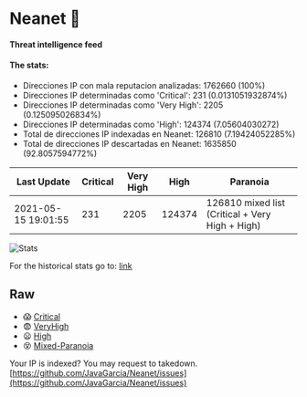 # Neanet :hocho:
#### Threat intelligence feed
#### The stats:

- Direcciones IP con mala reputacion analizadas: 1762660 (100%)
- Direcciones IP determinadas como 'Critical':  231 (0.0131051932874%)
- Direcciones IP determinadas como 'Very High':  2205 (0.125095026834%)
- Direcciones IP determinadas como 'High':  124374 (7.05604030272)
- Total de direcciones IP indexadas en Neanet:  126810 (7.19424052285%)
- Total de direcciones IP descartadas en Neanet:  1635850 (92.8057594772%)

| Last Update | Critical | Very High | High | Paranoia |
| --- | --- | --- | --- | --- |
| 2021-05-15 19:01:55 | 231 | 2205 | 124374 | 126810 mixed list (Critical + Very High + High)|

![Stats](https://docs.google.com/spreadsheets/d/e/2PACX-1vSnaNMIXVabIpDJjufMlzH7poXnshF3mgd8Is1g9ytUEzVsP5my4Trn8f-xkoLLQ38xpL3HtmUexLo6/pubchart?oid=501124687&format=image)

For the historical stats go to: [link](/stats.csv)
## Raw
- :scream: [Critical](https://raw.githubusercontent.com/JavaGarcia/Neanet/master/blacklists/neanet_critical.txt)
- :fearful: [VeryHigh](https://raw.githubusercontent.com/JavaGarcia/Neanet/master/blacklists/neanet_veryHigh.txtt)
- :frowning: [High](https://raw.githubusercontent.com/JavaGarcia/Neanet/master/blacklists/neanet_high.txt)
- :dizzy_face: [Mixed-Paranoia](https://raw.githubusercontent.com/JavaGarcia/Neanet/master/blacklists/neanet_all.txt)


Your IP is indexed? You may request to takedown. [https://github.com/JavaGarcia/Neanet/issues](https://github.com/JavaGarcia/Neanet/issues)




















































































































































































































































































































































































































































































































































































































































































































































































































































































































































































































































































































































































































































































































































































































































































































































































































































































































































































































































































































































































































































































































































































































































































































































































































































































































































































































































































































































































































































































































































































































































































































































































































































































































































































































































































































































































































































































































































































































































































































































































































































































































































































































































































































































































































































































































































































































































































































































































































































































































































































































































































































































































































































































































































































































































































































































































































































































































































































































































































































































































































































































































































































































































































































































































































































































































































































